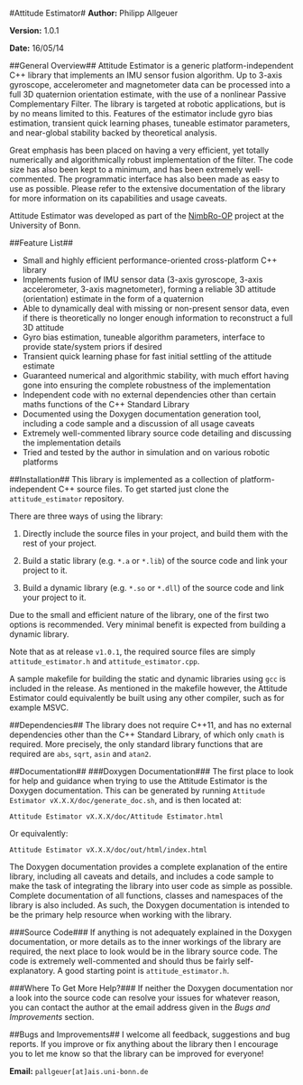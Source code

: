 #Attitude Estimator#
**Author:** Philipp Allgeuer

**Version:** 1.0.1

**Date:** 16/05/14

##General Overview##
Attitude Estimator is a generic platform-independent C++ library that implements an IMU sensor fusion algorithm. Up to 3-axis gyroscope, accelerometer and magnetometer data can be processed into a full 3D quaternion orientation estimate, with the use of a nonlinear Passive Complementary Filter. The library is targeted at robotic applications, but is by no means limited to this. Features of the estimator include gyro bias estimation, transient quick learning phases, tuneable estimator parameters, and near-global stability backed by theoretical analysis.

Great emphasis has been placed on having a very efficient, yet totally numerically and algorithmically robust implementation of the filter. The code size has also been kept to a minimum, and has been extremely well-commented. The programmatic interface has also been made as easy to use as possible. Please refer to the extensive documentation of the library for more information on its capabilities and usage caveats.

Attitude Estimator was developed as part of the [NimbRo-OP](http://www.nimbro.net/OP/) project at the University of Bonn.

##Feature List##
- Small and highly efficient performance-oriented cross-platform C++ library
- Implements fusion of IMU sensor data (3-axis gyroscope, 3-axis accelerometer, 3-axis magnetometer), forming a reliable 3D attitude (orientation) estimate in the form of a quaternion
- Able to dynamically deal with missing or non-present sensor data, even if there is theoretically no longer enough information to reconstruct a full 3D attitude
- Gyro bias estimation, tuneable algorithm parameters, interface to provide state/system priors if desired
- Transient quick learning phase for fast initial settling of the attitude estimate
- Guaranteed numerical and algorithmic stability, with much effort having gone into ensuring the complete robustness of the implementation
- Independent code with no external dependencies other than certain maths functions of the C++ Standard Library
- Documented using the Doxygen documentation generation tool, including a code sample and a discussion of all usage caveats
- Extremely well-commented library source code detailing and discussing the implementation details
- Tried and tested by the author in simulation and on various robotic platforms

##Installation##
This library is implemented as a collection of platform-independent C++ source files. To get started just clone the `attitude_estimator` repository.

There are three ways of using the library:

1. Directly include the source files in your project, and build them with the rest of your project.

2. Build a static library (e.g. `*.a` or `*.lib`) of the source code and link your project to it.

3. Build a dynamic library (e.g. `*.so` or `*.dll`) of the source code and link your project to it.

Due to the small and efficient nature of the library, one of the first two options is recommended. Very minimal benefit is expected from building a dynamic library.

Note that as at release `v1.0.1`, the required source files are simply `attitude_estimator.h` and `attitude_estimator.cpp`.

A sample makefile for building the static and dynamic libraries using `gcc` is included in the release. As mentioned in the makefile however, the Attitude Estimator could equivalently be built using any other compiler, such as for example MSVC.

##Dependencies##
The library does not require C++11, and has no external dependencies other than the C++ Standard Library, of which only `cmath` is required. More precisely, the only standard library functions that are required are `abs`, `sqrt`, `asin` and `atan2`.

##Documentation##
###Doxygen Documentation###
The first place to look for help and guidance when trying to use the Attitude Estimator is the Doxygen documentation. This can be generated by running `Attitude Estimator vX.X.X/doc/generate_doc.sh`, and is then located at:

`Attitude Estimator vX.X.X/doc/Attitude Estimator.html`

Or equivalently:

`Attitude Estimator vX.X.X/doc/out/html/index.html`

The Doxygen documentation provides a complete explanation of the entire library, including all caveats and details, and includes a code sample to make the task of integrating the library into user code as simple as possible. Complete documentation of all functions, classes and namespaces of the library is also included. As such, the Doxygen documentation is intended to be the primary help resource when working with the library.

###Source Code###
If anything is not adequately explained in the Doxygen documentation, or more details as to the inner workings of the library are required, the next place to look would be in the library source code. The code is extremely well-commented and should thus be fairly self-explanatory. A good starting point is `attitude_estimator.h`.

###Where To Get More Help?###
If neither the Doxygen documentation nor a look into the source code can resolve your issues for whatever reason, you can contact the author at the email address given in the *Bugs and Improvements* section.

##Bugs and Improvements##
I welcome all feedback, suggestions and bug reports. If you improve or fix anything about the library then I encourage you to let me know so that the library can be improved for everyone!

**Email:** `pallgeuer[at]ais.uni-bonn.de`
